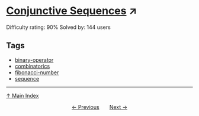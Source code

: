# [Conjunctive Sequences](https://projecteuler.net/problem=774) ↗️

Difficulty rating: 90%
Solved by: 144 users
## Tags

- [binary-operator](../tags/binary-operator.md)
- [combinatorics](../tags/combinatorics.md)
- [fibonacci-number](../tags/fibonacci-number.md)
- [sequence](../tags/sequence.md)



---

[↑ Main Index](../README.md)


<div align=center><a href='773.md'>← Previous</a> &nbsp;&nbsp; &nbsp;&nbsp;  <a href='775.md'>Next →</a></div>
